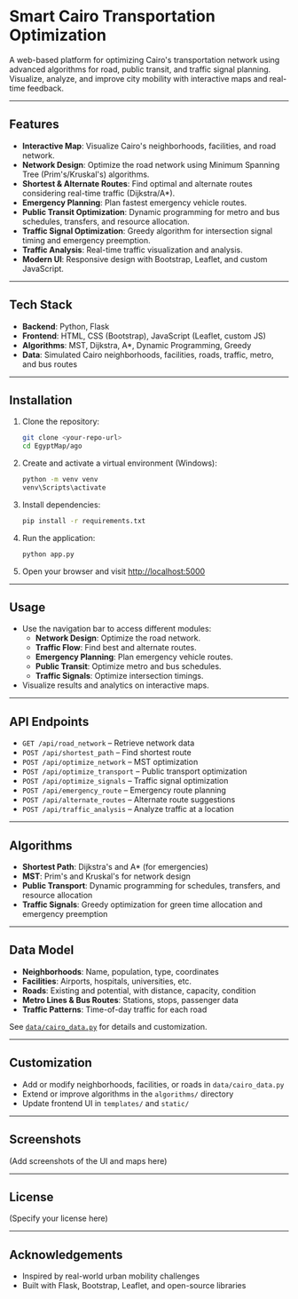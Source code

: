 # Smart Cairo Transportation Optimization

A web-based platform for optimizing Cairo's transportation network using advanced algorithms for road, public transit, and traffic signal planning. Visualize, analyze, and improve city mobility with interactive maps and real-time feedback.

---

## Features
- **Interactive Map**: Visualize Cairo's neighborhoods, facilities, and road network.
- **Network Design**: Optimize the road network using Minimum Spanning Tree (Prim's/Kruskal's) algorithms.
- **Shortest & Alternate Routes**: Find optimal and alternate routes considering real-time traffic (Dijkstra/A*).
- **Emergency Planning**: Plan fastest emergency vehicle routes.
- **Public Transit Optimization**: Dynamic programming for metro and bus schedules, transfers, and resource allocation.
- **Traffic Signal Optimization**: Greedy algorithm for intersection signal timing and emergency preemption.
- **Traffic Analysis**: Real-time traffic visualization and analysis.
- **Modern UI**: Responsive design with Bootstrap, Leaflet, and custom JavaScript.

---

## Tech Stack
- **Backend**: Python, Flask
- **Frontend**: HTML, CSS (Bootstrap), JavaScript (Leaflet, custom JS)
- **Algorithms**: MST, Dijkstra, A*, Dynamic Programming, Greedy
- **Data**: Simulated Cairo neighborhoods, facilities, roads, traffic, metro, and bus routes

---

## Installation
1. Clone the repository:
   ```bash
   git clone <your-repo-url>
   cd EgyptMap/ago
   ```
2. Create and activate a virtual environment (Windows):
   ```bash
   python -m venv venv
   venv\Scripts\activate
   ```
3. Install dependencies:
   ```bash
   pip install -r requirements.txt
   ```
4. Run the application:
   ```bash
   python app.py
   ```
5. Open your browser and visit [http://localhost:5000](http://localhost:5000)

---

## Usage
- Use the navigation bar to access different modules:
  - **Network Design**: Optimize the road network.
  - **Traffic Flow**: Find best and alternate routes.
  - **Emergency Planning**: Plan emergency vehicle routes.
  - **Public Transit**: Optimize metro and bus schedules.
  - **Traffic Signals**: Optimize intersection timings.
- Visualize results and analytics on interactive maps.

---

## API Endpoints
- `GET /api/road_network` – Retrieve network data
- `POST /api/shortest_path` – Find shortest route
- `POST /api/optimize_network` – MST optimization
- `POST /api/optimize_transport` – Public transport optimization
- `POST /api/optimize_signals` – Traffic signal optimization
- `POST /api/emergency_route` – Emergency route planning
- `POST /api/alternate_routes` – Alternate route suggestions
- `POST /api/traffic_analysis` – Analyze traffic at a location

---

## Algorithms
- **Shortest Path**: Dijkstra's and A* (for emergencies)
- **MST**: Prim's and Kruskal's for network design
- **Public Transport**: Dynamic programming for schedules, transfers, and resource allocation
- **Traffic Signals**: Greedy optimization for green time allocation and emergency preemption

---

## Data Model
- **Neighborhoods**: Name, population, type, coordinates
- **Facilities**: Airports, hospitals, universities, etc.
- **Roads**: Existing and potential, with distance, capacity, condition
- **Metro Lines & Bus Routes**: Stations, stops, passenger data
- **Traffic Patterns**: Time-of-day traffic for each road

See [`data/cairo_data.py`](data/cairo_data.py) for details and customization.

---

## Customization
- Add or modify neighborhoods, facilities, or roads in `data/cairo_data.py`
- Extend or improve algorithms in the `algorithms/` directory
- Update frontend UI in `templates/` and `static/`

---

## Screenshots
(Add screenshots of the UI and maps here)

---

## License
(Specify your license here)

---

## Acknowledgements
- Inspired by real-world urban mobility challenges
- Built with Flask, Bootstrap, Leaflet, and open-source libraries 